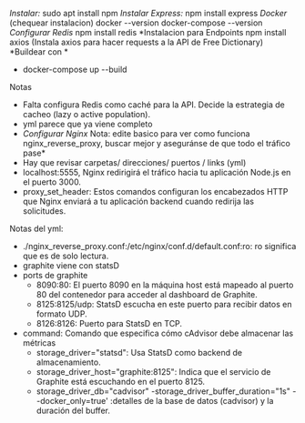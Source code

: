 *Instalar:*
sudo apt install npm
*Instalar Express:*
npm install express
*Docker* (chequear instalacion)
docker --version
docker-compose --version
*Configurar Redis*
npm install redis
*Instalacion para  Endpoints
npm install axios (Instala axios para hacer requests a la API de Free Dictionary)
*Buildear con *
- docker-compose up --build 


Notas 
- Falta configura Redis como caché para la API. Decide la estrategia de cacheo (lazy o active population).
- yml parece que ya viene completo
- *Configurar Nginx* Nota: edite basico para ver como funciona nginx_reverse_proxy, buscar mejor y aseguránse de que todo el tráfico pase*
- Hay que revisar carpetas/ direcciones/ puertos / links (yml)
- localhost:5555, Nginx redirigirá el tráfico hacia tu aplicación Node.js en el puerto 3000.
- proxy_set_header: Estos comandos configuran los encabezados HTTP que Nginx enviará a tu aplicación backend cuando redirija las solicitudes. 



Notas del yml:
- ./nginx_reverse_proxy.conf:/etc/nginx/conf.d/default.conf:ro: 
ro significa que es de solo lectura.
- graphite viene con statsD
- ports de graphite
    - 8090:80: El puerto 8090 en la máquina host está mapeado al puerto 80 del contenedor para acceder al dashboard de Graphite.
    - 8125:8125/udp: StatsD escucha en este puerto para recibir datos en formato UDP.
    - 8126:8126: Puerto para StatsD en TCP.
- command: Comando que especifica cómo cAdvisor debe almacenar las métricas
    - storage_driver="statsd": Usa StatsD como backend de almacenamiento.
    - storage_driver_host="graphite:8125": Indica que el servicio de Graphite está escuchando en el puerto 8125.
    - storage_driver_db="cadvisor" -storage_driver_buffer_duration="1s" --docker_only=true' :detalles de la base de datos (cadvisor) y la duración del buffer.